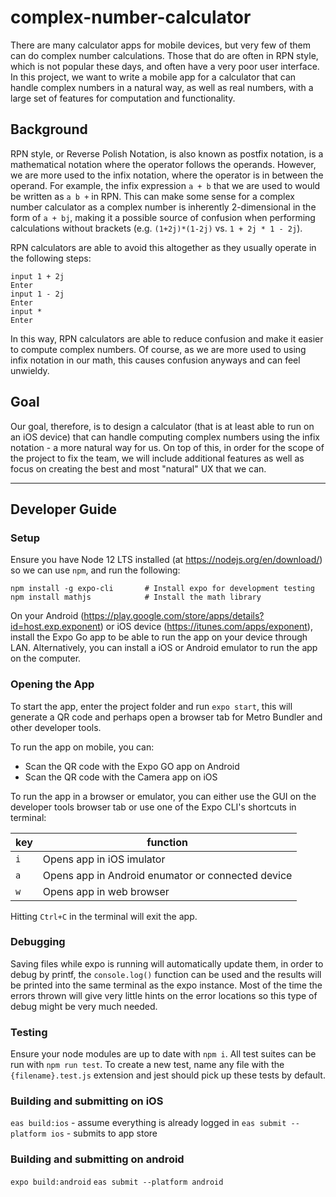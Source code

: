 # complex-number-calculator

There are many calculator apps for mobile devices, but very few of them can do complex number calculations. Those that do are often in RPN style, which is not popular these days, and often have a very poor user interface. In this project, we want to write a mobile app for a calculator that can handle complex numbers in a natural way, as well as real numbers, with a large set of features for computation and functionality.

## Background

RPN style, or Reverse Polish Notation, is also known as postfix notation, is a mathematical notation where the operator follows the operands. However, we are more used to the infix notation, where the operator is in between the operand. For example, the infix expression `a + b` that we are used to would be written as `a b +` in RPN. This can make some sense for a complex number calculator as a complex number is inherently 2-dimensional in the form of `a + bj`, making it a possible source of confusion when performing calculations without brackets (e.g. `(1+2j)*(1-2j)` vs. `1 + 2j * 1 - 2j`).

RPN calculators are able to avoid this altogether as they usually operate in the following steps:

``` 
input 1 + 2j
Enter
input 1 - 2j
Enter
input *
Enter
```

In this way, RPN calculators are able to reduce confusion and make it easier to compute complex numbers. Of course, as we are more used to using infix notation in our math, this causes confusion anyways and can feel unwieldy. 

## Goal
Our goal, therefore, is to design a calculator (that is at least able to run on an iOS device) that can handle computing complex numbers using the infix notation - a more natural way for us. On top of this, in order for the scope of the project to fix the team, we will include additional features as well as focus on creating the best and most "natural" UX that we can.

-------------------------------------------------------

## Developer Guide

### Setup
Ensure you have Node 12 LTS installed (at https://nodejs.org/en/download/) so we can use `npm`, and run the following:
```
npm install -g expo-cli       # Install expo for development testing
npm install mathjs            # Install the math library 
```

On your Android (https://play.google.com/store/apps/details?id=host.exp.exponent) or iOS device (https://itunes.com/apps/exponent), install the Expo Go app to be able to run the app on your device through LAN. Alternatively, you can install a iOS or Android emulator to run the app on the computer.

### Opening the App
To start the app, enter the project folder and run `expo start`, this will generate a QR code and perhaps open a browser tab for Metro Bundler and other developer tools. 

To run the app on mobile, you can:
- Scan the QR code with the Expo GO app on Android 
- Scan the QR code with the Camera app on iOS

To run the app in a browser or emulator, you can either use the GUI on the developer tools browser tab or use one of the Expo CLI's shortcuts in terminal:

| key | function |
| --- | -------- |
| `i` | Opens app in iOS imulator |
| `a` | Opens app in Android enumator or connected device |
| `w` | Opens app in web browser |

Hitting `Ctrl+C` in the terminal will exit the app.

### Debugging
Saving files while expo is running will automatically update them, in order to debug by printf, the `console.log()` function can be used and the results will be printed into the same terminal as the expo instance. Most of the time the errors thrown will give very little hints on the error locations so this type of debug might be very much needed.

### Testing
Ensure your node modules are up to date with `npm i`.
All test suites can be run with `npm run test`.
To create a new test, name any file with the `{filename}.test.js` extension and jest should pick
up these tests by default.

### Building and submitting on iOS
`eas build:ios` - assume everything is already logged in
`eas submit --platform ios` - submits to app store

### Building and submitting on android
`expo build:android`
`eas submit --platform android`